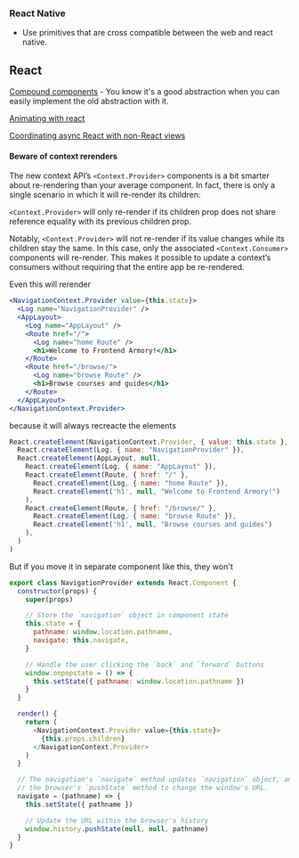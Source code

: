 ### React Native

* Use primitives that are cross compatible between the web and react native.

## React

[Compound components](https://www.youtube.com/watch?v=hEGg-3pIHlE) - You know it's a good abstraction when you can easily implement the old abstraction with it.

[Animating with react](https://www.youtube.com/watch?v=W5AdUcJDHo0)

[Coordinating async React with non-React views](https://gist.github.com/acdlite/f31becd03e2f5feb9b4b22267a58bc1f)

#### Beware of context rerenders

The new context API’s `<Context.Provider>` components is a bit smarter about re-rendering than your average component. In fact, there is only a single scenario in which it will re-render its children:

`<Context.Provider>` will only re-render if its children prop does not share reference equality with its previous children prop.

Notably, `<Context.Provider>` will not re-render if its value changes while its children stay the same. In this case, only the associated `<Context.Consumer>` components will re-render. This makes it possible to update a context’s consumers without requiring that the entire app be re-rendered.

Even this will rerender

```jsx
<NavigationContext.Provider value={this.state}>
  <Log name="NavigationProvider" />
  <AppLayout>
    <Log name="AppLayout" />
    <Route href="/">
      <Log name="home Route" />
      <h1>Welcome to Frontend Armory!</h1>
    </Route>
    <Route href="/browse/">
      <Log name="browse Route" />
      <h1>Browse courses and guides</h1>
    </Route>
  </AppLayout>
</NavigationContext.Provider>
```

because it will always recreacte the elements

```javascript
React.createElement(NavigationContext.Provider, { value: this.state },
  React.createElement(Log, { name: "NavigationProvider" }),
  React.createElement(AppLayout, null,
    React.createElement(Log, { name: "AppLayout" }),
    React.createElement(Route, { href: "/" },
      React.createElement(Log, { name: "home Route" }),
      React.createElement('h1', null, "Welcome to Frontend Armory!")
    ),
    React.createElement(Route, { href: "/browse/" },
      React.createElement(Log, { name: "browse Route" }),
      React.createElement('h1', null, "Browse courses and guides")
    ),
  )
)
```

But if you move it in separate component like this, they won't

```javascript
export class NavigationProvider extends React.Component {
  constructor(props) {
    super(props)

    // Store the `navigation` object in component state
    this.state = {
      pathname: window.location.pathname,
      navigate: this.navigate,
    }

    // Handle the user clicking the `back` and `forward` buttons
    window.onpopstate = () => {
      this.setState({ pathname: window.location.pathname })
    }
  }

  render() {
    return (
      <NavigationContext.Provider value={this.state}>
        {this.props.children}
      </NavigationContext.Provider>
    )
  }

  // The navigation's `navigate` method updates `navigation` object, and uses
  // the browser's `pushState` method to change the window's URL.
  navigate = (pathname) => {
    this.setState({ pathname })

    // Update the URL within the browser's history
    window.history.pushState(null, null, pathname)
  }
}
```